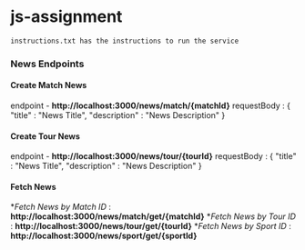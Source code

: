 # js-assignment
````
instructions.txt has the instructions to run the service

````
### News Endpoints

#### Create Match News

endpoint - **http://localhost:3000/news/match/{matchId}**
requestBody :
{
    "title" : "News Title",
    "description" : "News Description"
}


#### Create Tour News

endpoint - **http://localhost:3000/news/tour/{tourId}**
requestBody :
{
    "title" : "News Title",
    "description" : "News Description"
}



#### Fetch News

**Fetch News by Match ID* : **http://localhost:3000/news/match/get/{matchId}**
**Fetch News by Tour ID* : **http://localhost:3000/news/tour/get/{tourId}**
**Fetch News by Sport ID* : **http://localhost:3000/news/sport/get/{sportId}**